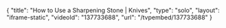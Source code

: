 {
    "title": "How to Use a Sharpening Stone | Knives",
    "type": "solo",
    "layout": "iframe-static",
    "videoId": "137733688",
    "url": "\/tvpembed\/137733688"
}